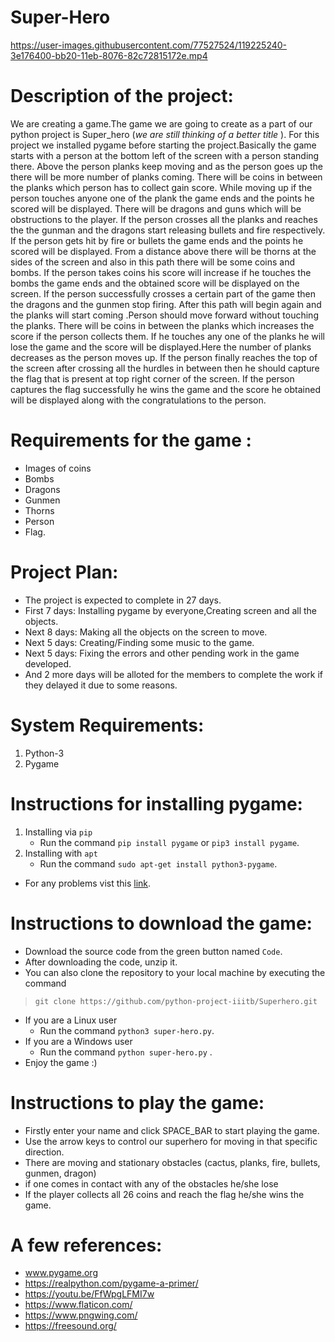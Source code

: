 
# Super-Hero


https://user-images.githubusercontent.com/77527524/119225240-3e176400-bb20-11eb-8076-82c72815172e.mp4

# Description of the project:

We are creating a game.The game we are going to create as a part of our python project is Super_hero (*we are still thinking of a better title* ). For this project we installed pygame before starting the project.Basically the game starts with a person at the bottom left of the screen with a person standing there. Above the person planks keep moving and as the person goes up the there will be more number of planks coming. There will be coins in between the planks which person has to collect gain score. While moving up if the person touches anyone one of the plank the game ends and the points he scored will be displayed. There will be dragons and guns which will be obstructions to the player. If the person crosses all the planks and reaches the  the gunman and the dragons start releasing bullets and fire respectively. If the person gets hit by fire or bullets the game ends and the points he scored will be displayed. From a distance above there will be thorns at the sides of the screen and also in this path there will be some coins and bombs. If the person takes coins his score will increase if he touches the bombs the game ends and the obtained score will be displayed on the screen. If the person successfully crosses a certain part of the game then the dragons and the gunmen stop firing. After this path will begin again and the planks will start coming .Person should move forward without touching the planks. There will be coins in between the planks which increases the score if the person collects them. If he touches any one of the planks he will lose the game and the score will be displayed.Here the number of planks decreases as the person moves up. If the person finally reaches the top of the screen after crossing all the hurdles in between then he should capture the flag that is present at top right corner of the screen. If the person captures the flag successfully he wins the game and the score he obtained will be displayed along with the congratulations to the person. 
  
  
 # Requirements for the game : 
  - Images of coins
  - Bombs
  - Dragons 
  - Gunmen
  - Thorns
  - Person 
  - Flag.
  
  
 # Project Plan: 
  - The project is expected to complete in 27 days.
  -  First 7 days: Installing pygame by everyone,Creating screen and all the objects.
  -  Next 8 days: Making all the objects on the screen to move.
  -  Next 5 days: Creating/Finding some music to the game.
  -  Next 5 days: Fixing the errors and other pending work in the game developed.
  -  And 2 more days will be alloted for the members to complete the work if they delayed it due to some reasons.

 # System Requirements:
  1. Python-3 
  2. Pygame

 # Instructions for installing pygame:
 1. Installing via `pip`
    - Run the command `pip install pygame` or `pip3 install pygame`.
 2. Installing with `apt`
    - Run the command `sudo apt-get install python3-pygame`.
 - For any problems vist this [link](https://www.pygame.org/wiki/GettingStarted).

 # Instructions to download the game:
 - Download the source code from the green button named `Code`.
 - After downloading the code, unzip it.
 - You can also clone the repository to your local machine by executing the command
  > ```git clone https://github.com/python-project-iiitb/Superhero.git```
 - If you are a Linux user
   - Run the command ```python3 super-hero.py```.
 - If you are a Windows user
   - Run the command `python super-hero.py` .
 - Enjoy the game :) 
                

# Instructions to play the game:
- Firstly enter your name and click SPACE_BAR to start playing the game.
- Use the arrow keys to control our superhero for moving in that specific direction.
- There are moving and stationary obstacles (cactus, planks, fire, bullets, gunmen, dragon)
- if one comes in contact with any of the obstacles he/she lose
- If the player collects all 26 coins and reach the flag he/she wins the game.

# A few references:
-  www.pygame.org
- https://realpython.com/pygame-a-primer/
- https://youtu.be/FfWpgLFMI7w
- https://www.flaticon.com/
- https://www.pngwing.com/
- https://freesound.org/

                
 
